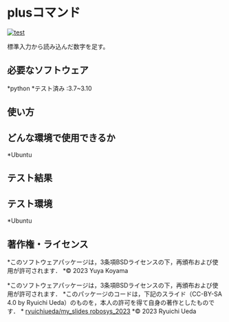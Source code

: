 # plusコマンド
[![test](https://github.com/YuyaKoyama-CIT/robosys2023/actions/workflows/test.yml/badge.svg)](https://github.com/YuyaKoyama-CIT/robosys2023/actions/workflows/test.yml)

標準入力から読み込んだ数字を足す。

## 必要なソフトウェア
*python
	*テスト済み :3.7~3.10

## 使い方

## どんな環境で使用できるか
*Ubuntu
## テスト結果

## テスト環境
*Ubuntu
## 著作権・ライセンス
*このソフトウェアパッケージは，3条項BSDライセンスの下，再頒布および使用が許可されます．
  *© 2023 Yuya Koyama

*このソフトウェアパッケージは，3条項BSDライセンスの下，再頒布および使用が許可されます．
  *このパッケージのコードは，下記のスライド（CC-BY-SA 4.0 by Ryuichi Ueda）のものを，本人の許可を得て自身の著作としたものです．
      * [ryuichiueda/my_slides robosys_2023](https://github.com/ryuichiueda/my_slides/tree/master/robosys_2023)
  *© 2023 Ryuichi Ueda
